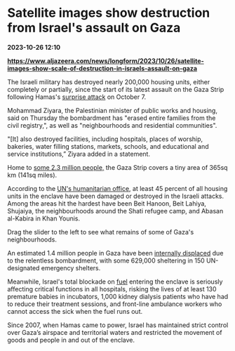 # Satellite images show destruction from Israel's assault on Gaza

**2023-10-26 12:10**

**https://www.aljazeera.com/news/longform/2023/10/26/satellite-images-show-scale-of-destruction-in-israels-assault-on-gaza**

The Israeli military has destroyed nearly 200,000 housing units, either completely or partially, since the start of its latest assault on the Gaza Strip following Hamas's [surprise attack](https://www.aljazeera.com/news/2023/10/7/what-happened-in-israel-a-breakdown-of-how-the-hamas-attack-unfolded) on October 7.

Mohammad Ziyara, the Palestinian minister of public works and housing, said on Thursday the bombardment has "erased entire families from the civil registry,", as well as "neighbourhoods and residential communities".

"\[It\] also destroyed facilities, including hospitals, places of worship, bakeries, water filling stations, markets, schools, and educational and service institutions,” Ziyara added in a statement.

Home to [some 2.3 million people,](https://www.aljazeera.com/news/2023/10/23/where-are-gazas-neighbourhoods-destroyed-by-israel) the Gaza Strip covers a tiny area of 365sq km (141sq miles).

According to the [UN's humanitarian office](https://www.ochaopt.org/content/hostilities-gaza-strip-and-israel-flash-update-19), at least 45 percent of all housing units in the enclave have been damaged or destroyed in the Israeli attacks. Among the areas hit the hardest have been Beit Hanoon, Beit Lahiya, Shujaiya, the neighbourhoods around the Shati refugee camp, and Abasan al-Kabira in Khan Younis.

Drag the slider to the left to see what remains of some of Gaza's neighbourhoods.

An estimated 1.4 million people in Gaza have been [internally displaced](https://www.aljazeera.com/news/longform/2023/10/9/israel-hamas-war-in-maps-and-charts-live-tracker) due to the relentless bombardment, with some 629,000 sheltering in 150 UN-designated emergency shelters.

Meanwhile, Israel's total blockade on [fuel](https://www.aljazeera.com/news/2023/10/25/gaza-is-out-of-fuel-out-of-time-under-israels-bombardment) entering the enclave is seriously affecting critical functions in all hospitals, risking the lives of at least 130 premature babies in incubators, 1,000 kidney dialysis patients who have had to reduce their treatment sessions, and front-line ambulance workers who cannot access the sick when the fuel runs out.

Since 2007, when Hamas came to power, Israel has maintained strict control over Gaza’s airspace and territorial waters and restricted the movement of goods and people in and out of the enclave.